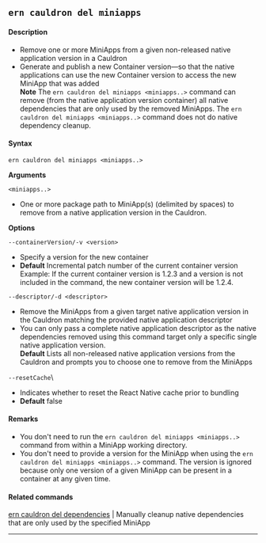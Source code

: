 ## `ern cauldron del miniapps`

#### Description

- Remove one or more MiniApps from a given non-released native application version in a Cauldron
- Generate and publish a new Container version—so that the native applications can use the new Container version to access the new MiniApp that was added  
  **Note** The `ern cauldron del miniapps <miniapps..>` command can remove (from the native application version container) all native dependencies that are only used by the removed MiniApps. The `ern cauldron del miniapps <miniapps..>` command does not do native dependency cleanup.

#### Syntax

`ern cauldron del miniapps <miniapps..>`

**Arguments**

`<miniapps..>`

- One or more package path to MiniApp(s) (delimited by spaces) to remove from a native application version in the Cauldron.

**Options**

`--containerVersion/-v <version>`

- Specify a version for the new container
- **Default** Incremental patch number of the current container version  
  Example: If the current container version is 1.2.3 and a version is not included in the command, the new container version will be 1.2.4.

`--descriptor/-d <descriptor>`

- Remove the MiniApps from a given target native application version in the Cauldron matching the provided native application descriptor
- You can only pass a complete native application descriptor as the native dependencies removed using this command target only a specific single native application version.  
  **Default** Lists all non-released native application versions from the Cauldron and prompts you to choose one to remove from the MiniApps

`--resetCache`\

- Indicates whether to reset the React Native cache prior to bundling
- **Default** false

#### Remarks

- You don't need to run the `ern cauldron del miniapps <miniapps..>` command from within a MiniApp working directory.
- You don't need to provide a version for the MiniApp when using the `ern cauldron del miniapps <miniapps..>` command. The version is ignored because only one version of a given MiniApp can be present in a container at any given time.

#### Related commands

[ern cauldron del dependencies] | Manually cleanup native dependencies that are only used by the specified MiniApp

---

[ern cauldron del dependencies]: ./dependencies.md
